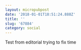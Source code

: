 ```yaml
---
layout: micropubpost
date: '2018-01-01T18:51:24.888Z'
title: ''
slug: '67884'
category: social
---
```

Test from editorial trying to fix time
